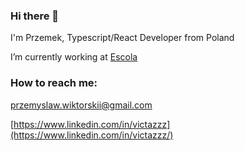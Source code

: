 ### Hi there 👋


I'm Przemek, Typescript/React Developer from Poland



I’m currently working at [Escola](https://escola.pl)

###  How to reach me:
[przemyslaw.wiktorskii@gmail.com](przemyslaw.wiktorskii@gmail.com)

[https://www.linkedin.com/in/victazzz](https://www.linkedin.com/in/victazzz/)

  


